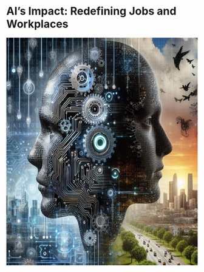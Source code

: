 # AI’s Impact: Redefining Jobs and Workplaces
<img src="images/AI_vs_Human.jpg" alt="Example Image" height="600" width="800"/>

